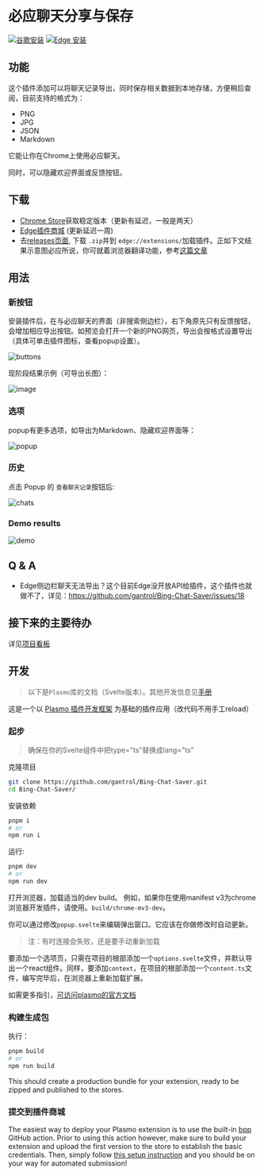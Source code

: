 # 必应聊天分享与保存

[![谷歌安装](https://img.shields.io/badge/谷歌-安装-critical.svg?style=for-the-badge&logo=appveyor)](https://chrome.google.com/webstore/detail/bing-chat-saver/ficbllnhlgldegblbimkeldcdhfjppkg?hl=zh-CN)
[![Edge 安装](https://img.shields.io/badge/Edge-安装-critical.svg?style=for-the-badge&logo=appveyor)](https://microsoftedge.microsoft.com/addons/detail/nkmgdpbijnpjfgpokgkomodmpmkencca)

## 功能

这个插件添加可以将聊天记录导出，同时保存相关数据到本地存储，方便稍后查阅，目前支持的格式为：

- PNG
- JPG
- JSON
- Markdown

它能让你在Chrome上使用必应聊天。

同时，可以隐藏欢迎界面或反馈按钮。

## 下载

- [Chrome Store](https://chrome.google.com/webstore/detail/bing-chat-saver/ficbllnhlgldegblbimkeldcdhfjppkg?hl=en)获取稳定版本（更新有延迟，一般是两天）
- [Edge插件商城](https://microsoftedge.microsoft.com/addons/detail/nkmgdpbijnpjfgpokgkomodmpmkencca) (更新延迟一周)
- 去[releases页面](https://github.com/gantrol/Bing-Chat-Saver/releases/), 下载 `.zip`并到 `edge://extensions/`加载插件。正如下文结果示意图必应所说，你可就着浏览器翻译功能，参考[这篇文章](https://www.howtogeek.com/510543/how-to-install-and-use-extensions-in-the-new-microsoft-edge/)

## 用法

### 新按钮

安装插件后，在与必应聊天的界面（非搜索侧边栏），右下角原先只有反馈按钮，会增加相应导出按钮。如预览会打开一个新的PNG网页，导出会按格式设置导出（具体可单击插件图标，查看popup设置）。

![buttons](assets/demo_cn_buttons.png)

现阶段结果示例（可导出长图）：

![image](assets/demo_cn.png)

### 选项

popup有更多选项，如导出为Markdown、隐藏欢迎界面等：

![popup](assets/demo_popup_cn.png)

### 历史

点击 Popup 的 `查看聊天记录`按钮后:

![chats](assets/demo_chats_cn2.png)

### Demo results

![demo](assets/demo_cn.png)

## Q & A

- Edge侧边栏聊天无法导出？这个目前Edge没开放API给插件，这个插件也就做不了，详见：https://github.com/gantrol/Bing-Chat-Saver/issues/18

## 接下来的主要待办

详见[项目看板](https://github.com/users/gantrol/projects/5)

## 开发

> 以下是`Plasmo`库的文档（Svelte版本）。其他开发信息见[手册](./docs/manual.md)

这是一个以 [Plasmo 插件开发框架](https://docs.plasmo.com/) 为基础的插件应用（改代码不用手工reload）

### 起步

> 确保在你的Svelte组件中把type="ts"替换成lang="ts"

克隆项目

```bash
git clone https://github.com/gantrol/Bing-Chat-Saver.git
cd Bing-Chat-Saver/
```

安装依赖

```bash
pnpm i
# or
npm run i
```

运行:

```bash
pnpm dev
# or
npm run dev
```

打开浏览器，加载适当的dev build。 例如，如果你在使用manifest v3为chrome浏览器开发插件，请使用。`build/chrome-mv3-dev`。

你可以通过修改`popup.svelte`来编辑弹出窗口。它应该在你做修改时自动更新。

> 注：有时连接会失败，还是要手动重新加载

要添加一个选项页，只需在项目的根部添加一个`options.svelte`文件，并默认导出一个react组件。同样，要添加`context`，在项目的根部添加一个`content.ts`文件，编写完毕后，在浏览器上重新加载扩展。

如需更多指引，[可访问plasmo的官方文档](https://docs.plasmo.com/)

### 构建生成包

执行：

```bash
pnpm build
# or
npm run build
```

This should create a production bundle for your extension, ready to be zipped and published to the stores.

### 提交到插件商城

The easiest way to deploy your Plasmo extension is to use the built-in [bpp](https://bpp.browser.market) GitHub action. Prior to using this action however, make sure to build your extension and upload the first version to the store to establish the basic credentials. Then, simply follow [this setup instruction](https://docs.plasmo.com/framework/workflows/submit) and you should be on your way for automated submission!
